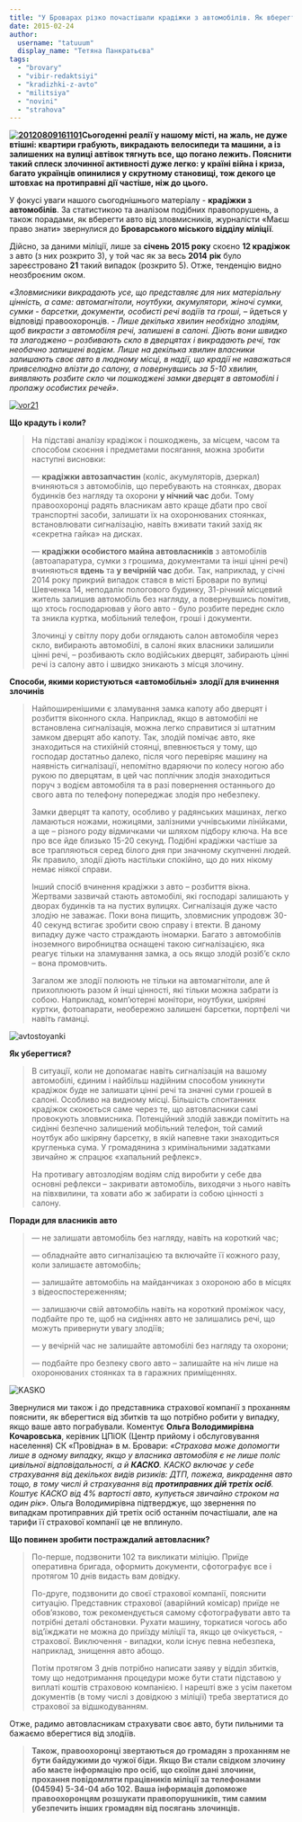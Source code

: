 ```yaml
---
title: "У Броварах різко почастішали крадіжки з автомобілів. Як вберегтись від зловмисників?"
date: 2015-02-24
author: 
  username: "tatuuum"
  display_name: "Тетяна Панкратьєва"
tags: 
  - "brovary"
  - "vibir-redaktsiyi"
  - "kradizhki-z-avto"
  - "militsiya"
  - "novini"
  - "strahova"
---
```


**[![20120809161101](https://mpz.brovary.org/wp-content/uploads/2015/02/20120809161101.jpg)](https://mpz.brovary.org/wp-content/uploads/2015/02/20120809161101.jpg)Сьогоденні реалії у нашому місті, на жаль, не дуже втішні: квартири грабують, викрадають велосипеди та машини, а із залишених на вулиці автівок тягнуть все, що погано лежить. Пояснити такий сплеск злочинної активності дуже легко: у країні війна і криза, багато українців опинилися у скрутному становищі, тож декого це штовхає на протиправні дії частіше, ніж до цього.**

У фокусі уваги нашого сьогоднішнього матеріалу - **крадіжки з автомобілів**. За статистикою та аналізом подібних правопорушень, а також порадами, як вберегти авто від зловмисників, журналісти «Маєш право знати» звернулися до **Броварського міського відділу міліції**.

Дійсно, за даними міліції, лише за **січень 2015 року** скоєно **12 крадіжок** з авто (з них розкрито 3), у той час як за весь **2014** **рік** було зареєстровано **21** такий випадок (розкрито 5). Отже, тенденцію видно неозброєним оком.

_«Зловмисники викрадають усе, що представляє для них матеріальну цінність, а саме: автомагнітоли, ноутбуки, акумулятори, жіночі сумки, сумки - барсетки, документи, особисті речі водіїв та гроші,_ – йдеться у відповіді правоохоронців. - _Лише декілька хвилин необхідно злодіям, щоб викрасти з автомобіля речі, залишені в салоні. Діють вони швидко та злагоджено – розбивають скло в дверцятах і викрадають речі, так необачно залишені водієм. Лише на декілька хвилин власники залишають своє авто в людному місці, в надії, що крадії не наважаться привселюдно влізти до салону, а повернувшись за 5-10 хвилин, виявляють розбите скло чи пошкоджені замки дверцят в автомобілі і пропажу особистих речей»_.

[![vor21](https://mpz.brovary.org/wp-content/uploads/2015/02/vor21.jpg)](https://mpz.brovary.org/wp-content/uploads/2015/02/vor21.jpg)

**Що крадуть і коли?**

> На підставі аналізу крадіжок і пошкоджень, за місцем, часом та способом скоєння і предметами посягання, можна зробити наступні висновки:
> 
> — **крадіжки автозапчастин** (коліс, акумуляторів, дзеркал) вчиняються з автомобілів, що перебувають на стоянках, дворах будинків без нагляду та охорони **у нічний час** доби. Тому правоохоронці радять власникам авто краще дбати про свої транспортні засоби, залишати їх на охоронюваних стоянках, встановлювати сигналізацію, навіть вживати такий захід як «секретна гайка» на дисках.
> 
> — **крадіжки особистого майна автовласників** з автомобілів (автоапаратура, сумки з грошима, документами та інші цінні речі) вчиняються **вдень** та **у вечірній час** доби. Так, наприклад, у січні 2014 року прикрий випадок стався в місті Бровари по вулиці Шевченка 14, неподалік пологового будинку, 31-річний місцевий житель залишив автомобіль без нагляду, а повернувшись помітив, що хтось господарював у його авто - було розбите переднє скло та зникла куртка, мобільний телефон, гроші і документи.
> 
> Злочинці у світлу пору доби оглядають салон автомобіля через скло, вибирають автомобілі, в салоні яких власники залишили цінні речі, – розбивають скло водійських дверцят, забирають цінні речі із салону авто і швидко зникають з місця злочину.

**Способи, якими користуються «автомобільні» злодії для вчинення злочинів**

> Найпоширенішими є зламування замка капоту або дверцят і розбиття віконного скла. Наприклад, якщо в автомобілі не встановлена сигналізація, можна легко справитися зі штатним замком дверцят або капоту. Так, злодій помічає авто, яке знаходиться на стихійній стоянці, впевнюється у тому, що господар достатньо далеко, після чого перевіряє машину на наявність сигналізації, непомітно вдаряючи по колесу ногою або рукою по дверцятам, в цей час поплічник злодія знаходиться поруч з водієм автомобіля та в разі повернення останнього до свого авта по телефону попереджає злодія про небезпеку.
> 
> Замки дверцят та капоту, особливо у радянських машинах, легко ламаються ножами, ножицями, залізними учнівськими лінійками, а ще – різного роду відмичками чи шляхом підбору ключа. На все про все йде близько 15-20 секунд. Подібні крадіжки частіше за все трапляються серед білого дня при значному скупченні людей. Як правило, злодії діють настільки спокійно, що до них нікому немає ніякої справи.
> 
> Інший спосіб вчинення крадіжки з авто – розбиття вікна. Жертвами зазвичай стають автомобілі, які господарі залишають у дворах будинків та на пустих вулицях. Сигналізація дуже часто злодію не заважає. Поки вона пищить, зловмисник упродовж 30-40 секунд встигає зробити свою справу і втекти. В даному випадку дуже часто страждають іномарки. Багато з автомобілів іноземного виробництва оснащені такою сигналізацією, яка реагує тільки на зламування замка, а ось якщо злодій розіб’є скло – вона промовчить.
> 
> Загалом же злодії полюють не тільки на автомагнітоли, але й прихоплюють разом й інші цінності, які тільки можна забрати із собою. Наприклад, комп’ютерні монітори, ноутбуки, шкіряні куртки, фотоапарати, необережно залишені барсетки, портфелі чи навіть гаманці.

![avtostoyanki](https://mpz.brovary.org/wp-content/uploads/2015/02/avtostoyanki.jpg)

**Як уберегтися?**

> В ситуації, коли не допомагає навіть сигналізація на вашому автомобілі, єдиним і найбільш надійним способом уникнути крадіжок буде не залишати цінні речі та значні суми грошей в салоні. Особливо на видному місці. Більшість спонтанних крадіжок скоюється саме через те, що автовласники самі провокують зловмисника. Потенційний злодій завжди помітить на сидінні безпечно залишений мобільний телефон, той самий ноутбук або шкіряну барсетку, в якій напевне таки знаходиться кругленька сума. У громадянина з кримінальними задатками звичайно ж спрацює «хапальний рефлекс».
> 
> На противагу автозлодіям водіям слід виробити у себе два основні рефлекси – закривати автомобіль, виходячи з нього навіть на півхвилини, та ховати або ж забирати із собою цінності з салону.

**Поради для власників авто**

> — не залишати автомобіль без нагляду, навіть на короткий час;
> 
> — обладнайте авто сигналізацією та включайте її кожного разу, коли залишаєте автомобіль;
> 
> — залишайте автомобіль на майданчиках з охороною або в місцях з відеоспостереженням;
> 
> — залишаючи свій автомобіль навіть на короткий проміжок часу, подбайте про те, щоб на сидіннях авто не залишались речі, що можуть привернути увагу злодіїв;
> 
> — у вечірній час не залишайте автомобілі без нагляду та охорони;
> 
> — подбайте про безпеку свого авто – залишайте на ніч лише на охоронюваних стоянках та в гаражних приміщеннях.

![KASKO](https://mpz.brovary.org/wp-content/uploads/2015/02/KASKO.jpg)

Звернулися ми також і до представника страхової компанії з проханням пояснити, як вберегтися від збитків та що потрібно робити у випадку, якщо ваше авто пограбували. Коментує **Ольга Володимирівна Кочаровська**, керівник ЦПіОК (Центр прийому і обслуговування населення) СК «Провідна» в м. Бровари: _«Страхова може допомогти лише в одному випадку, якщо у власника автомобіля є не лише поліс цивільної відповідальності, а й **КАСКО**. КАСКО включає у себе страхування від декількох видів ризиків: ДТП, пожежа, викрадення авто тощо, в тому числі й страхування від **протиправних дій третіх осіб**. Коштує КАСКО від 4% вартості авто, купується звичайно строком на один рік»_. Ольга Володимирівна підтверджує, що звернення по випадкам протиправних дій третіх осіб останнім почастішали, але на тарифи її страхової компанії це не вплинуло.

**Що повинен зробити постраждалий автовласник?**

> По-перше, подзвонити 102 та викликати міліцію. Приїде оперативна бригада, оформить документи, сфотографує все і протягом 10 днів видасть вам довідку.
> 
> По-друге, подзвонити до своєї страхової компанії, пояснити ситуацію. Представник страхової (аварійний комісар) приїде не обов’язково, тож рекомендується самому сфотографувати авто та потрібні деталі обстановки. Рухати машину, торкатися чогось або від’їжджати не можна до приїзду міліції та, якщо це очікується, - страхової. Виключення - випадки, коли існує певна небезпека, наприклад, знищення авто абощо.
> 
> Потім протягом 3 днів потрібно написати заяву у відділ збитків, тому що недотримання процедури може бути стати підставою у виплаті коштів страховою компанією. І нарешті вже з усім пакетом документів (в тому числі з довідкою з міліції) треба звертатися до страхової за відшкодуванням.

Отже, радимо автовласникам страхувати своє авто, бути пильними та бажаємо вберегтися від злодіїв.

> **Також, правоохоронці звертаються до громадян з проханням не бути байдужими до чужої біди. Якщо Ви стали свідком злочину або маєте інформацію про осіб, що скоїли дані злочини, прохання повідомляти працівників міліції за телефонами (04594) 5-34-04 або 102. Ваша інформація допоможе правоохоронцям розшукати правопорушників, тим самим убезпечить інших громадян від посягань злочинців.**

